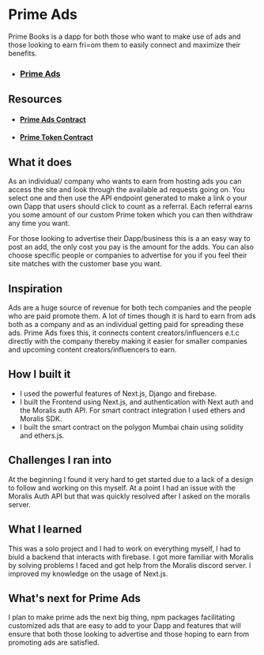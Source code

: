 # Prime Ads

Prime Books is a dapp for both those who want to make use of ads and those looking to earn fri=om them to easily connect and maximize their benefits.

- ### [Prime Ads](https://prime-ads.vercel.app/)

## Resources

- #### [Prime Ads Contract](https://mumbai.polygonscan.com/address/0xe64766cFD3b39Ba08Ea8C8900E0411774eE6cD9A)

- #### [Prime Token Contract](https://mumbai.polygonscan.com/address/0x2C3eF3866a4272816d8020ccAe266B36079D3E9B)

## What it does

As an individual/ company who wants to earn from hosting ads you can access the site and look through the available ad requests going on. You select one and then use the API endpoint generated to make a link o your own Dapp that users should click to count as a referral. Each referral earns you some amount of our custom Prime token which you can then withdraw any time you want.

For those looking to advertise their Dapp/business this is a an easy way to post an add, the only cost you pay is the amount for the adds. You can also choose specific people or companies to advertise for you if you feel their site matches with the customer base you want.

## Inspiration

Ads are a huge source of revenue for both tech companies and the people who are paid promote them. A lot of times though it is hard to earn from ads both as a company and as an individual getting paid for spreading these ads.
Prime Ads fixes this, it connects content creators/influencers e.t.c directly with the company thereby making it easier for smaller companies and upcoming content creators/influencers to earn.

## How I built it

- I used the powerful features of Next.js, Django and firebase.
- I built the Frontend using Next.js, and authentication with Next auth and the Moralis auth API. For smart contract integration I used ethers and Moralis SDK.
- I built the smart contract on the polygon Mumbai chain using solidity and ethers.js.

## Challenges I ran into

At the beginning I found it very hard to get started due to a lack of a design to follow and working on this myself.
At a point I had an issue with the Moralis Auth API but that was quickly resolved after I asked on the moralis server.

## What I learned

This was a solo project and I had to work on everything myself, I had to biuld a backend that interacts with firebase.
I got more familiar with Moralis by solving problems I faced and got help from the Moralis discord server.
I improved my knowledge on the usage of Next.js.

## What's next for Prime Ads

I plan to make prime ads the next big thing, npm packages facilitating customized ads that are easy to add to your Dapp and features that will ensure that both those looking to advertise and those hoping to earn from promoting ads are satisfied.
